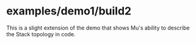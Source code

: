 # examples/demo1/build2

This is a slight extension of the demo that shows Mu's ability to describe the Stack topology in code.


